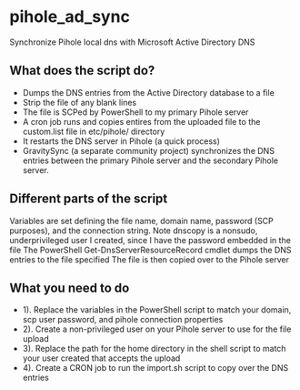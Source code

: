 # pihole_ad_sync
Synchronize Pihole local dns with Microsoft Active Directory DNS

## What does the script do?

- Dumps the DNS entries from the Active Directory database to a file
- Strip the file of any blank lines
- The file is SCPed by PowerShell to my primary Pihole server
- A cron job runs and copies entires from the uploaded file to the custom.list file in etc/pihole/ directory
- It restarts the DNS server in Pihole (a quick process)
- GravitySync (a separate community project) synchronizes the DNS entries between the primary Pihole server and the secondary Pihole server.

## Different parts of the script

Variables are set defining the file name, domain name, password (SCP purposes), and the connection string.  Note dnscopy is a nonsudo, underprivileged user I created, since I have the password embedded in the file
The PowerShell Get-DnsServerResourceRecord cmdlet dumps the DNS entries to the file specified
The file is then copied over to the Pihole server

## What you need to do

- 1). Replace the variables in the PowerShell script to match your domain, scp user password, and pihole connection properties
- 2). Create a non-privileged user on your Pihole server to use for the file upload
- 3). Replace the path for the home directory in the shell script to match your user created that accepts the upload
- 4). Create a CRON job to run the import.sh script to copy over the DNS entries
